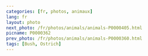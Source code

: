 ```yaml
---
categories: [fr, photos, animaux]
lang: fr
layout: photo
next_photo: /fr/photos/animals/animals-P0000405.html
picname: P0000362
prev_photo: /fr/photos/animals/animals-P0000360.html
tags: [Bush, Ostrich]
---
```

